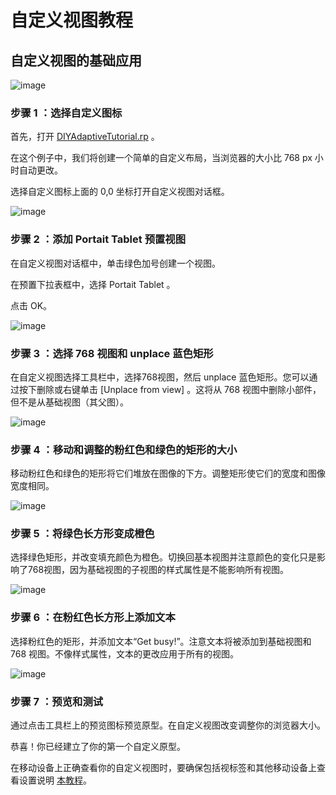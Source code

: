 # 自定义视图教程
## 自定义视图的基础应用
  
![image](https://raw.githubusercontent.com/ClearChan/axure/master/images/adaptivetutorial1.png)
### 步骤 1 ：选择自定义图标
首先，打开 [DIYAdaptiveTutorial.rp](https://github.com/ClearChan/axure/blob/master/downloads/DIYAxureAdaptiveTutorial.rp) 。  

在这个例子中，我们将创建一个简单的自定义布局，当浏览器的大小比 768 px 小时自动更改。  

选择自定义图标上面的 0,0 坐标打开自定义视图对话框。

![image](https://raw.githubusercontent.com/ClearChan/axure/master/images/adaptivetutorial2.png)
### 步骤 2 ：添加 Portait Tablet 预置视图
在自定义视图对话框中，单击绿色加号创建一个视图。

在预置下拉表框中，选择 Portait Tablet 。

点击 OK。

![image](https://raw.githubusercontent.com/ClearChan/axure/master/images/adaptivetutorial3.png)
### 步骤 3 ：选择 768 视图和 unplace 蓝色矩形
在自定义视图选择工具栏中，选择768视图，然后 unplace 蓝色矩形。您可以通过按下删除或右键单击 [Unplace from view] 。这将从 768 视图中删除小部件，但不是从基础视图（其父图）。

![image](https://raw.githubusercontent.com/ClearChan/axure/master/images/adaptivetutorial4.png)
### 步骤 4 ：移动和调整的粉红色和绿色的矩形的大小
移动粉红色和绿色的矩形将它们堆放在图像的下方。调整矩形使它们的宽度和图像宽度相同。

![image](https://raw.githubusercontent.com/ClearChan/axure/master/images/adaptivetutorial5.png)
### 步骤 5 ：将绿色长方形变成橙色
选择绿色矩形，并改变填充颜色为橙色。切换回基本视图并注意颜色的变化只是影响了768视图，因为基础视图的子视图的样式属性是不能影响所有视图。

![image](https://raw.githubusercontent.com/ClearChan/axure/master/images/adaptivetutorial6.png)
### 步骤 6 ：在粉红色长方形上添加文本
选择粉红色的矩形，并添加文本“Get busy!”。注意文本将被添加到基础视图和768 视图。不像样式属性，文本的更改应用于所有的视图。

![image](https://raw.githubusercontent.com/ClearChan/axure/master/images/adaptivetutorial7.png)
### 步骤 7 ：预览和测试
通过点击工具栏上的预览图标预览原型。在自定义视图改变调整你的浏览器大小。

恭喜！你已经建立了你的第一个自定义原型。

在移动设备上正确查看你的自定义视图时，要确保包括视标签和其他移动设备上查看设置说明 [本教程]( http://www.axure.com/learn/adaptive/tutorial)。
